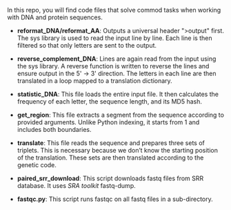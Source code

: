 In this repo, you will find code files that solve commod tasks when working with DNA and protein sequences.

-    **reformat\_DNA/reformat_AA**: Outputs a universal header ">output" first. The sys library is used to read the input line by line. Each line is then filtered so that only letters are sent to the output.

-    **reverse\_complement_DNA**: Lines are again read from the input using the sys library. A reverse function is written to reverse the lines and ensure output in the 5' -> 3' direction. The letters in each line are then translated in a loop mapped to a translation dictionary.

-    **statistic\_DNA**: This file loads the entire input file. It then calculates the frequency of each letter, the sequence length, and its MD5 hash.

-    **get\_region**: This file extracts a segment from the sequence according to provided arguments. Unlike Python indexing, it starts from 1 and includes both boundaries.

-    **translate**: This file reads the sequence and prepares three sets of triplets. This is necessary because we don’t know the starting position of the translation. These sets are then translated according to the genetic code.

-	**paired_srr_download**: This script downloads fastq files from SRR database. It uses *SRA toolkit* fastq-dump.

-	**fastqc.py**: This script runs fastqc on all fastq files in a sub-directory.
